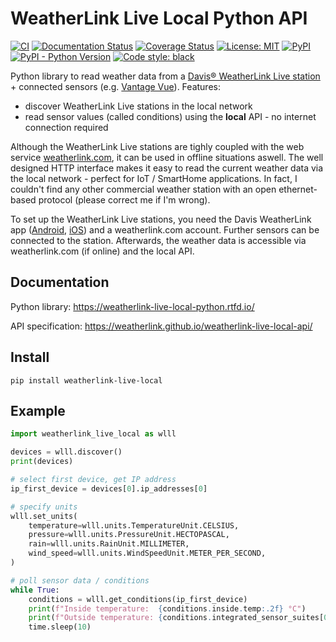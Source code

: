 # WeatherLink Live Local Python API

[![CI](https://github.com/lukasberbuer/weatherlink-live-local-python/workflows/CI/badge.svg)](https://github.com/lukasberbuer/weatherlink-live-local-python/actions)
[![Documentation Status](https://readthedocs.org/projects/weatherlink-live-local-python/badge/?version=latest)](https://weatherlink-live-local-python.readthedocs.io/en/latest/?badge=latest)
[![Coverage Status](https://coveralls.io/repos/github/lukasberbuer/weatherlink-live-local-python/badge.svg?branch=master)](https://coveralls.io/github/lukasberbuer/weatherlink-live-local-python?branch=master)
[![License: MIT](https://img.shields.io/badge/License-MIT-yellow.svg)](https://opensource.org/licenses/MIT)
[![PyPI](https://img.shields.io/pypi/v/weatherlink_live_local)](https://pypi.org/project/weatherlink_live_local)
[![PyPI - Python Version](https://img.shields.io/pypi/pyversions/weatherlink_live_local)](https://pypi.org/project/weatherlink_live_local)
[![Code style: black](https://img.shields.io/badge/code%20style-black-000000.svg)](https://github.com/psf/black)

Python library to read weather data from a [Davis® WeatherLink Live station](https://www.davisinstruments.com/weatherlinklive/) + connected sensors (e.g. [Vantage Vue](https://www.davisinstruments.com/vantage-vue/)). Features:

- discover WeatherLink Live stations in the local network
- read sensor values (called conditions) using the **local** API - no internet connection required

Although the WeatherLink Live stations are tighly coupled with the web service [weatherlink.com](https://www.weatherlink.com/), it can be used in offline situations aswell. The well designed HTTP interface makes it easy to read the current weather data via the local network - perfect for IoT / SmartHome applications.
In fact, I couldn't find any other commercial weather station with an open ethernet-based protocol (please correct me if I'm wrong).

To set up the WeatherLink Live stations, you need the Davis WeatherLink app ([Android](https://play.google.com/store/apps/details?id=com.davisinstruments.weatherlink), [iOS](https://apps.apple.com/us/app/weatherlink/id1304504954)) and a weatherlink.com account. Further sensors can be connected to the station.
Afterwards, the weather data is accessible via weatherlink.com (if online) and the local API.

## Documentation

Python library: https://weatherlink-live-local-python.rtfd.io/

API specification: https://weatherlink.github.io/weatherlink-live-local-api/

## Install

```
pip install weatherlink-live-local
```

## Example

```python
import weatherlink_live_local as wlll

devices = wlll.discover()
print(devices)

# select first device, get IP address
ip_first_device = devices[0].ip_addresses[0]

# specify units
wlll.set_units(
    temperature=wlll.units.TemperatureUnit.CELSIUS,
    pressure=wlll.units.PressureUnit.HECTOPASCAL,
    rain=wlll.units.RainUnit.MILLIMETER,
    wind_speed=wlll.units.WindSpeedUnit.METER_PER_SECOND,
)

# poll sensor data / conditions
while True:
    conditions = wlll.get_conditions(ip_first_device)
    print(f"Inside temperature:  {conditions.inside.temp:.2f} °C")
    print(f"Outside temperature: {conditions.integrated_sensor_suites[0].temp:.2f} °C")
    time.sleep(10)
```
